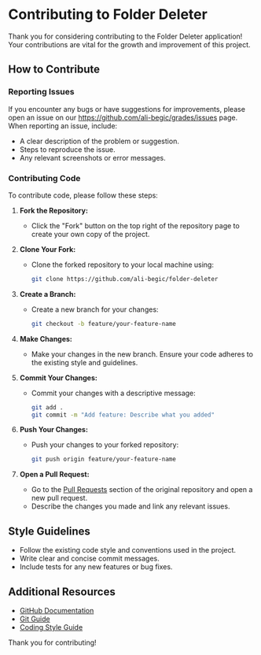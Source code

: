 # Contributing to Folder Deleter

Thank you for considering contributing to the Folder Deleter application! Your contributions are vital for the growth and improvement of this project.

## How to Contribute

### Reporting Issues

If you encounter any bugs or have suggestions for improvements, please open an issue on our https://github.com/ali-begic/grades/issues page. When reporting an issue, include:
- A clear description of the problem or suggestion.
- Steps to reproduce the issue.
- Any relevant screenshots or error messages.

### Contributing Code

To contribute code, please follow these steps:

1. **Fork the Repository:**
   - Click the "Fork" button on the top right of the repository page to create your own copy of the project.

2. **Clone Your Fork:**
   - Clone the forked repository to your local machine using:
     ```bash
     git clone https://github.com/ali-begic/folder-deleter
     ```

3. **Create a Branch:**
   - Create a new branch for your changes:
     ```bash
     git checkout -b feature/your-feature-name
     ```

4. **Make Changes:**
   - Make your changes in the new branch. Ensure your code adheres to the existing style and guidelines.

5. **Commit Your Changes:**
   - Commit your changes with a descriptive message:
     ```bash
     git add .
     git commit -m "Add feature: Describe what you added"
     ```

6. **Push Your Changes:**
   - Push your changes to your forked repository:
     ```bash
     git push origin feature/your-feature-name
     ```

7. **Open a Pull Request:**
   - Go to the [Pull Requests](https://github.com/ali-begic/folder-deleter/pulls) section of the original repository and open a new pull request.
   - Describe the changes you made and link any relevant issues.

## Style Guidelines

- Follow the existing code style and conventions used in the project.
- Write clear and concise commit messages.
- Include tests for any new features or bug fixes.

## Additional Resources

- [GitHub Documentation](https://docs.github.com/en/github)
- [Git Guide](https://git-scm.com/doc)
- [Coding Style Guide](STYLE_GUIDE.md)

Thank you for contributing!
